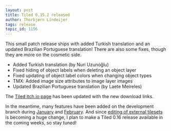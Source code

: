 ```yaml
---
layout: post
title: Tiled 0.15.2 released
author: Thorbjørn Lindeijer
tags: release
topic_id: 1156
---
```


This small patch release ships with added Turkish translation and an updated Brazilian Portuguese translation! There are also some fixes, though they are more on the cosmetic side.

* Added Turkish translation (by Nuri Uzunoğlu)
* Fixed hiding of object labels when deleting an object layer
* Fixed updating of object label colors when changing object types
* TMX: Added image size attributes to image layer images
* Updated Brazilian Portuguese translation (by Laete Meireles)

The [Tiled itch.io page](https://thorbjorn.itch.io/tiled) has been updated with the new download links.

In the meantime, many features have been added on the development branch during [January](https://discourse.mapeditor.org/t/january-2016-development-updates/1033) and [February](https://forum.mapeditor.org/t/february-2016-development-updates/1104). And since [editing of external tilesets](https://github.com/bjorn/tiled/issues/242) is becoming a huge change, I plan to make a Tiled 0.16 release available in the coming weeks, so stay tuned!

